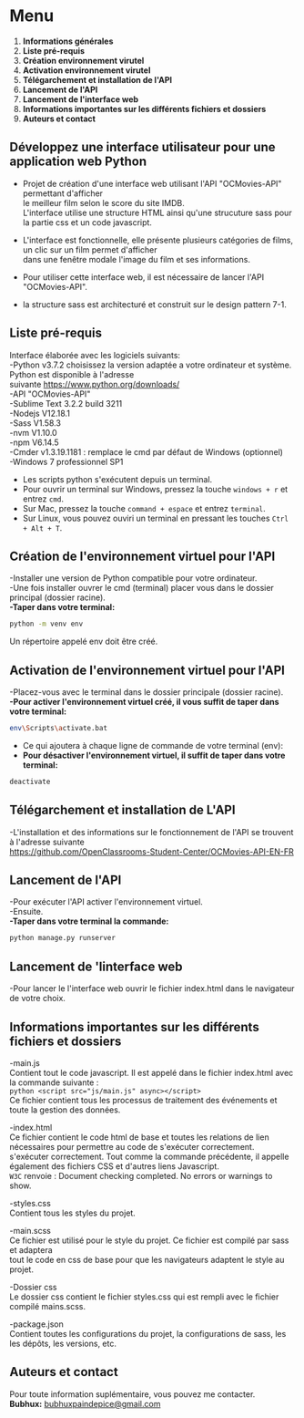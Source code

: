 # Menu   
1. **Informations générales**   
2. **Liste pré-requis**   
3. **Création environnement virutel**   
4. **Activation environnement virutel**   
5. **Télégarchement et installation de l'API**   
6. **Lancement de l'API**   
7. **Lancement de l'interface web**   
8. **Informations importantes sur les différents fichiers et dossiers**   
9. **Auteurs et contact**   


## Développez une interface utilisateur pour une application web Python   
- Projet de création d'une interface web utilisant l'API "OCMovies-API" permettant d'afficher   
  le meilleur film selon le score  du site  IMDB.   
  L'interface utilise une structure HTML ainsi qu'une strucuture sass pour la partie css et un code javascript.   

- L'interface est fonctionnelle, elle présente plusieurs catégories de films, un clic sur un film permet d'afficher   
  dans une fenêtre modale l'image du film et ses informations.   
- Pour utiliser cette interface web, il est nécessaire de lancer l'API "OCMovies-API".   
 
- la structure sass est architecturé et construit sur le design pattern 7-1.   

## Liste pré-requis   
Interface élaborée avec les logiciels suivants:   
-Python v3.7.2 choisissez la version adaptée a votre ordinateur et système. Python est disponible à l'adresse   
       suivante https://www.python.org/downloads/   
-API "OCMovies-API"   
-Sublime Text 3.2.2 build 3211   
-Nodejs V12.18.1   
-Sass V1.58.3   
-nvm V1.10.0   
-npm V6.14.5   
-Cmder v1.3.19.1181 : remplace le cmd par défaut de Windows (optionnel)   
-Windows 7 professionnel SP1   

- Les scripts python s'exécutent depuis un terminal.   
- Pour ouvrir un terminal sur Windows, pressez la touche ```windows + r``` et entrez ```cmd```.   
- Sur Mac, pressez la touche ```command + espace``` et entrez ```terminal```.   
- Sur Linux, vous pouvez ouviri un terminal en pressant les touches ```Ctrl + Alt + T```.   

## Création de l'environnement virtuel pour l'API   
-Installer une version de Python compatible pour votre ordinateur.   
-Une fois installer ouvrer le cmd (terminal) placer vous dans le dossier principal (dossier racine).   
**-Taper dans votre terminal:**   
```bash  
python -m venv env
```  
Un répertoire appelé env doit être créé.   

## Activation de l'environnement virtuel pour l'API   
-Placez-vous avec le terminal dans le dossier principale (dossier racine).   
**-Pour activer l'environnement virtuel créé, il vous suffit de taper dans votre terminal:**   
```bash 
env\Scripts\activate.bat
```   
- Ce qui ajoutera à chaque ligne de commande de votre terminal (env):   
- **Pour désactiver l'environnement virtuel, il suffit de taper dans votre terminal:**   
```bash  
deactivate
```   

## Télégarchement et installation de L'API   
-L'installation et des informations sur le fonctionnement de l'API se trouvent à l'adresse suivante   
 https://github.com/OpenClassrooms-Student-Center/OCMovies-API-EN-FR   

## Lancement de l'API   
-Pour exécuter l'API activer l'environnement virtuel.   
-Ensuite.   
**-Taper dans votre terminal la commande:**   
```bash
python manage.py runserver
```   

## Lancement de 'linterface web   
-Pour lancer le l'interface web ouvrir le fichier index.html dans le navigateur de votre choix.   
   
## Informations importantes sur les différents fichiers et dossiers   
-main.js   
    Contient tout le code javascript. Il est appelé dans le fichier index.html avec la commande suivante :   
    ```python
    <script src="js/main.js" async></script>   
    ```   
    Ce fichier contient tous les processus de traitement des événements et toute la gestion des données.   

-index.html   
    Ce fichier contient le code html de base et toutes les relations de lien nécessaires pour permettre au code de s'exécuter correctement.   
    s'exécuter correctement. Tout comme la commande précédente, il appelle également des fichiers CSS et d'autres liens   Javascript.  
    ```W3C``` renvoie : Document checking completed. No errors or warnings to show.   

-styles.css   
    Contient tous les styles du projet.   

-main.scss   
    Ce fichier est utilisé pour le style du projet. Ce fichier est compilé par sass et adaptera   
    tout le code en css de base pour que les navigateurs adaptent le style au projet.   

-Dossier css   
    Le dossier css contient le fichier styles.css qui est rempli avec le fichier compilé mains.scss.   

-package.json   
    Contient toutes les configurations du projet, la configurations de sass, les   
    les dépôts, les versions, etc.   

## Auteurs et contact   
Pour toute information suplémentaire, vous pouvez me contacter.   
**Bubhux:** bubhuxpaindepice@gmail.com   
